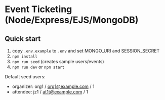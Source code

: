 # Event Ticketing (Node/Express/EJS/MongoDB)

## Quick start
1. copy `.env.example` to `.env` and set MONGO_URI and SESSION_SECRET
2. `npm install`
3. `npm run seed` (creates sample users/events)
4. `npm run dev` or `npm start`

Default seed users:
- organizer: 
    org1 / org1@example.com / 1 
- attendee: 
    jz1 / at1t@example.com / 1

